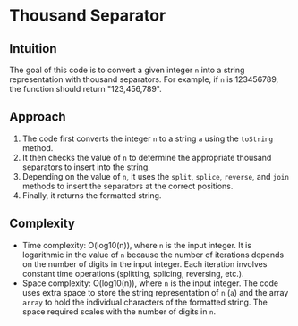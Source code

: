 # Thousand Separator

## Intuition
The goal of this code is to convert a given integer `n` into a string representation with thousand separators. For example, if `n` is 123456789, the function should return "123,456,789".

## Approach
1. The code first converts the integer `n` to a string `a` using the `toString` method.
2. It then checks the value of `n` to determine the appropriate thousand separators to insert into the string.
3. Depending on the value of `n`, it uses the `split`, `splice`, `reverse`, and `join` methods to insert the separators at the correct positions.
4. Finally, it returns the formatted string.

## Complexity
- Time complexity: O(log10(n)), where `n` is the input integer. It is logarithmic in the value of `n` because the number of iterations depends on the number of digits in the input integer. Each iteration involves constant time operations (splitting, splicing, reversing, etc.).
- Space complexity: O(log10(n)), where `n` is the input integer. The code uses extra space to store the string representation of `n` (`a`) and the array `array` to hold the individual characters of the formatted string. The space required scales with the number of digits in `n`.
